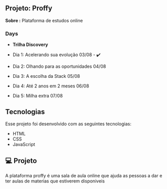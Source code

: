 ## Projeto: Proffy

**Sobre :** Plataforma de estudos online



### Days

- **Trilha Discovery**
* Dia 1: Acelerando sua evolução 03/08 - ✔️

* Dia 2: Olhando para as oportunidades 04/08
* Dia 3: A escolha da Stack 05/08
* Dia 4: Até 2 anos em 2 meses 06/08
* Dia 5: Milha extra 07/08

## Tecnologias

Esse projeto foi desenvolvido com as seguintes tecnologias:

* HTML
* CSS
* JavaScript

## 💻 Projeto

A plataforma proffy  é uma sala de aula online  que ajuda as pessoas a dar e ter aulas de materias que estiverem disponiveis
